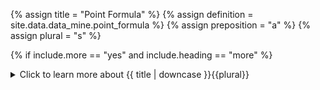 <!--------------------------------------------- TITLE AND DEFINITION starts -->

{% assign title = "Point Formula" %}
{% assign definition = site.data.data_mine.point_formula %}
{% assign preposition = "a" %}
{% assign plural = "s" %}

<!--------------------------------------------- TITLE AND DEFINITION ends -->

{% if include.more == "yes" and include.heading == "more" %}
<details class='detailsCollapsible'><summary class='nobr'>Click to learn more about {{ title | downcase }}{{plural}}
</summary>
{% endif %}

{% if include.heading != "" and include.heading != "more" %}
{{include.heading}} {{title}}
{% endif %}

{% if include.icon != "no" %} 

{% if include.table == "yes" and include.icon != "no" %}
<table class='definitionTable'><tr><td>
{% endif %}

<img src='images/icons/{{include.icon}}{{ title | downcase | replace: " ", "-" }}.png' />

{% if include.table == "yes" and include.icon != "no" %}
</td><td>
{% endif %}

{% endif %}

{% if include.definition == "bold" %}
<strong>{{ definition }}</strong>
{% else %}
{% if include.definition != "no" %}
{{ definition }}
{% endif %}
{% endif %}

{% if include.table == "yes" and include.icon != "no" %}
</td></tr></table>
{% endif %}

{% if include.more == "yes" and include.content == "more" and include.heading != "more" %}
<details class='detailsCollapsible'><summary class='nobr'>Click to learn more about {{ title | downcase }}{{plural}}
</summary>
{% endif %}

{% if include.content != "no" %}

<!--------------------------------------------- CONTENT starts -->

To represent some form of variation of the price or a price derivative over time, a typical point formula consists of the following two coordinates: ```x = datetime``` and ```y = rate```.

For example:

**Point *SMA 20 Begin***
```js
x = record.begin
y = record.previous.sma20
```

The example above shows the definition of the first of two points necessary to draw the segment of the 20-periods SMA curve for any particular period or candle. In this case, ```x = record.begin``` is the starting datetime of the period and ```y = record.previous.sma20``` is the rate of the 20-periods SMA of the previous period.

{% include note.html content="The above variables are constructed with information originating at the product definition that references the corresponding plotter module." %}

To complete the line segment corresponding to a single period, the closing datetime of the period and the closing rate for the 20-periods SMA are required:

**Point *SMA 20 End***
```js
x = record.end
y = record.sma20
```

The above system works very well for plotting all sorts of information over the candles, on the charts.

An oscillator like RSI too needs the definition of the starting and ending datetime of the period as the value for the *x-axis*. However, the value for *axis y* fits a different scale.

Anyway, the points definition is just as straight forward, for example:

**Point *RSI Begin***
```js
x = record.begin
y = record.previous.value
```

**Point *RSI End***
```js
x = record.end
y = record.value
```

Points do not necessarily need to refer to values on the dataset produced by the corresponding data product. For example, absolute values for the *y-axis* may be used to describe fixed graphical elements, for instance, a horizontal line, or a box.

**Point *Begin 20***
```js
x = record.begin
y = 20
```

**Point *End 20***
```js
x = record.end
y = 20
```

**Point *Begin 30***
```js
x = record.begin
y = 30
```

**Point *End 30***
```js
x = record.end
y = 30
```

The above four points are used to paint the background of the 20 to 30 value range of the RSI chart. The first two points are also used to draw the dotted line signaling the 20-value mark, and the last two are used for the dotted line indicating the 30-value mark.

{% include note.html content="The reason from separating the definition of points from the definition of polygons is that any point may be used by one or more polygons." %}

<!--------------------------------------------- CONTENT ends -->

{% endif %}

{% if include.more == "yes" and include.content != "more" and include.heading != "more" %}
<details class='detailsCollapsible'><summary class='nobr'>Click to learn more about {{ title | downcase }}{{plural}}
</summary>
{% endif %}

{% if include.adding != "" %}

{{include.adding}} Adding {{preposition}} {{title}} Node

<!--------------------------------------------- ADDING starts -->

To add a point formula, select *Add Point Formula* on the point node menu.

<!--------------------------------------------- ADDING ends -->

{% endif %}

{% if include.configuring != "" %}

{{include.configuring}} Configuring the {{title}}

<!--------------------------------------------- CONFIGURING starts -->

XXXXXXXXXXXXXXXXXXXXXXXXXXXXXXXXXXXXXXXXXXXXXXXXXXXXXX

<!--------------------------------------------- CONFIGURING ends -->

{% endif %}

{% if include.starting != "" %}

{{include.starting}} Starting {{preposition}} {{title}}

<!--------------------------------------------- STARTING starts -->

XXXXXXXXXXXXXXXXXXXXXXXXXXXXXXXXXXXXXXXXXXXXXXXXXXXXXX

<!--------------------------------------------- STARTING ends -->

{% endif %}

{% if include.more == "yes" %}
</details>
{% endif %}
